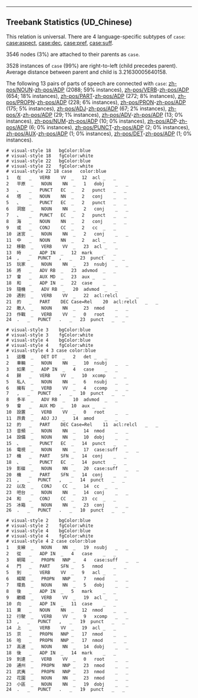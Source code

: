 

--------------------------------------------------------------------------------

## Treebank Statistics (UD_Chinese)

This relation is universal.
There are 4 language-specific subtypes of `case`: [case:aspect](), [case:dec](), [case:pref](), [case:suff]().

3546 nodes (3%) are attached to their parents as `case`.

3528 instances of `case` (99%) are right-to-left (child precedes parent).
Average distance between parent and child is 3.21630005640158.

The following 13 pairs of parts of speech are connected with `case`: [zh-pos/NOUN]()-[zh-pos/ADP]() (2088; 59% instances), [zh-pos/VERB]()-[zh-pos/ADP]() (654; 18% instances), [zh-pos/PART]()-[zh-pos/ADP]() (272; 8% instances), [zh-pos/PROPN]()-[zh-pos/ADP]() (228; 6% instances), [zh-pos/PRON]()-[zh-pos/ADP]() (175; 5% instances), [zh-pos/ADJ]()-[zh-pos/ADP]() (67; 2% instances), [zh-pos/X]()-[zh-pos/ADP]() (29; 1% instances), [zh-pos/ADV]()-[zh-pos/ADP]() (13; 0% instances), [zh-pos/NUM]()-[zh-pos/ADP]() (10; 0% instances), [zh-pos/ADP]()-[zh-pos/ADP]() (6; 0% instances), [zh-pos/PUNCT]()-[zh-pos/ADP]() (2; 0% instances), [zh-pos/AUX]()-[zh-pos/ADP]() (1; 0% instances), [zh-pos/DET]()-[zh-pos/ADP]() (1; 0% instances).


~~~ conllu
# visual-style 18	bgColor:blue
# visual-style 18	fgColor:white
# visual-style 22	bgColor:blue
# visual-style 22	fgColor:white
# visual-style 22 18 case	color:blue
1	在	_	VERB	VV	_	12	acl	_	_
2	平原	_	NOUN	NN	_	1	dobj	_	_
3	、	_	PUNCT	EC	_	2	punct	_	_
4	塔	_	NOUN	NN	_	2	conj	_	_
5	、	_	PUNCT	EC	_	2	punct	_	_
6	洞窟	_	NOUN	NN	_	2	conj	_	_
7	、	_	PUNCT	EC	_	2	punct	_	_
8	海	_	NOUN	NN	_	2	conj	_	_
9	或	_	CONJ	CC	_	2	cc	_	_
10	迷宮	_	NOUN	NN	_	2	conj	_	_
11	中	_	NOUN	NN	_	2	acl	_	_
12	移動	_	VERB	VV	_	23	acl	_	_
13	時	_	ADP	IN	_	12	mark	_	_
14	,	_	PUNCT	,	_	23	punct	_	_
15	玩家	_	NOUN	NN	_	23	nsubj	_	_
16	將	_	ADV	RB	_	23	advmod	_	_
17	會	_	AUX	MD	_	23	aux	_	_
18	和	_	ADP	IN	_	22	case	_	_
19	隨機	_	ADV	RB	_	20	advmod	_	_
20	遇到	_	VERB	VV	_	22	acl:relcl	_	_
21	的	_	PART	DEC	Case=Rel	20	acl:relcl	_	_
22	敵人	_	NOUN	NN	_	23	nmod	_	_
23	作戰	_	VERB	VV	_	0	root	_	_
24	.	_	PUNCT	.	_	23	punct	_	_

~~~


~~~ conllu
# visual-style 3	bgColor:blue
# visual-style 3	fgColor:white
# visual-style 4	bgColor:blue
# visual-style 4	fgColor:white
# visual-style 4 3 case	color:blue
1	這種	_	DET	DT	_	2	det	_	_
2	車輛	_	NOUN	NN	_	10	nsubj	_	_
3	如果	_	ADP	IN	_	4	case	_	_
4	歸	_	VERB	VV	_	10	xcomp	_	_
5	私人	_	NOUN	NN	_	6	nsubj	_	_
6	擁有	_	VERB	VV	_	4	ccomp	_	_
7	,	_	PUNCT	,	_	10	punct	_	_
8	多半	_	ADV	RB	_	10	advmod	_	_
9	會	_	AUX	MD	_	10	aux	_	_
10	設置	_	VERB	VV	_	0	root	_	_
11	昂貴	_	ADJ	JJ	_	14	amod	_	_
12	的	_	PART	DEC	Case=Rel	11	acl:relcl	_	_
13	音頻	_	NOUN	NN	_	14	nmod	_	_
14	設備	_	NOUN	NN	_	10	dobj	_	_
15	、	_	PUNCT	EC	_	14	punct	_	_
16	電視	_	NOUN	NN	_	17	case:suff	_	_
17	機	_	PART	SFN	_	14	conj	_	_
18	、	_	PUNCT	EC	_	14	punct	_	_
19	影碟	_	NOUN	NN	_	20	case:suff	_	_
20	機	_	PART	SFN	_	14	conj	_	_
21	,	_	PUNCT	,	_	14	punct	_	_
22	以及	_	CONJ	CC	_	14	cc	_	_
23	吧台	_	NOUN	NN	_	14	conj	_	_
24	和	_	CONJ	CC	_	23	cc	_	_
25	冰箱	_	NOUN	NN	_	23	conj	_	_
26	.	_	PUNCT	.	_	10	punct	_	_

~~~


~~~ conllu
# visual-style 2	bgColor:blue
# visual-style 2	fgColor:white
# visual-style 4	bgColor:blue
# visual-style 4	fgColor:white
# visual-style 4 2 case	color:blue
1	支線	_	NOUN	NN	_	19	nsubj	_	_
2	從	_	ADP	IN	_	4	case	_	_
3	朝陽	_	PROPN	NNP	_	4	case:suff	_	_
4	門	_	PART	SFN	_	5	nmod	_	_
5	到	_	VERB	VV	_	9	acl	_	_
6	楊閘	_	PROPN	NNP	_	7	nmod	_	_
7	環島	_	NOUN	NN	_	5	dobj	_	_
8	後	_	ADP	IN	_	5	mark	_	_
9	繼續	_	VERB	VV	_	19	acl	_	_
10	向	_	ADP	IN	_	11	case	_	_
11	東	_	NOUN	NN	_	12	nmod	_	_
12	行駛	_	VERB	VV	_	9	xcomp	_	_
13	,	_	PUNCT	,	_	19	punct	_	_
14	上	_	VERB	VV	_	19	acl	_	_
15	京	_	PROPN	NNP	_	17	nmod	_	_
16	哈	_	PROPN	NNP	_	17	nmod	_	_
17	高速	_	NOUN	NN	_	14	dobj	_	_
18	後	_	ADP	IN	_	14	mark	_	_
19	到達	_	VERB	VV	_	0	root	_	_
20	通州	_	PROPN	NNP	_	23	nmod	_	_
21	武夷	_	PROPN	NNP	_	23	nmod	_	_
22	花園	_	NOUN	NN	_	23	nmod	_	_
23	小區	_	NOUN	NN	_	19	dobj	_	_
24	.	_	PUNCT	.	_	19	punct	_	_

~~~


